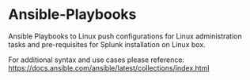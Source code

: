 # Ansible-Playbooks
Ansible Playbooks to Linux push configurations for Linux administration tasks and pre-requisites for Splunk installation on Linux box.

For additional syntax and use cases please reference: https://docs.ansible.com/ansible/latest/collections/index.html
